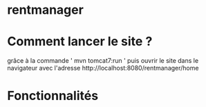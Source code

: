 # rentmanager

# Comment lancer le site ?

grâce à la commande ' mvn tomcat7:run ' puis ouvrir le site dans le navigateur avec l'adresse http://localhost:8080/rentmanager/home

# Fonctionnalités


